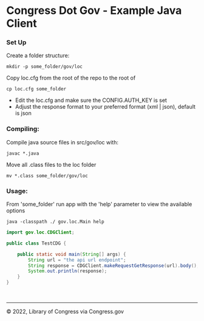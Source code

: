 # Congress Dot Gov - Example Java Client

### Set Up

Create a folder structure:

```shell
mkdir -p some_folder/gov/loc
```

Copy loc.cfg from the root of the repo to the root of 

```shell
cp loc.cfg some_folder
```

- Edit the loc.cfg and make sure the CONFIG.AUTH_KEY is set
- Adjust the response format to your preferred format (xml | json), default is json

### Compiling:

Compile java source files in src/gov/loc with: 

```shell
javac *.java
```

Move all .class files to the loc folder
```shell
mv *.class some_folder/gov/loc
```

### Usage:
From 'some_folder' run app with the 'help' parameter to view the available options

```shell
java -classpath ./ gov.loc.Main help
```

```java
import gov.loc.CDGClient;

public class TestCDG {

    public static void main(String[] args) {
        String url = "the api url endpoint";
        String response = CDGClient.makeRequestGetResponse(url).body();
        System.out.println(response);
    }
}
```

<p>&nbsp;</p>

---
© 2022, Library of Congress via Congress.gov